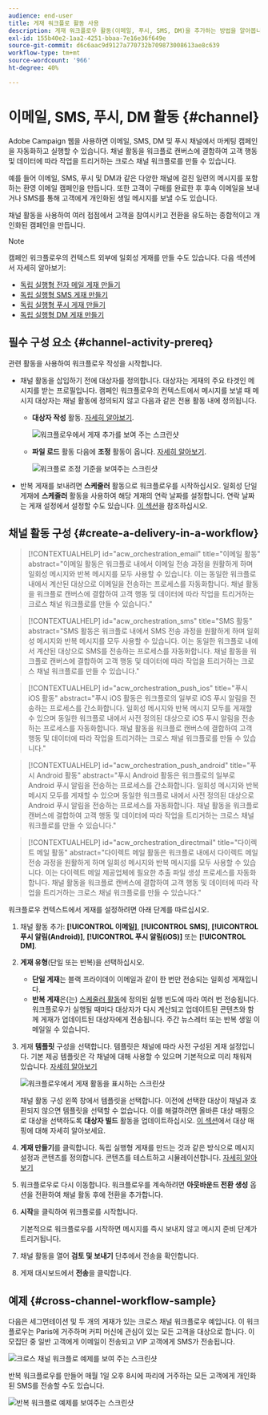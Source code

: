 ```yaml
---
audience: end-user
title: 게재 워크플로 활동 사용
description: 게재 워크플로우 활동(이메일, 푸시, SMS, DM)을 추가하는 방법을 알아봅니다
exl-id: 155b40e2-1aa2-4251-bbaa-7e16e36f649e
source-git-commit: d6c6aac9d9127a770732b709873008613ae8c639
workflow-type: tm+mt
source-wordcount: '966'
ht-degree: 40%

---
```


# 이메일, SMS, 푸시, DM 활동 {#channel}

Adobe Campaign 웹을 사용하면 이메일, SMS, DM 및 푸시 채널에서 마케팅 캠페인을 자동화하고 실행할 수 있습니다. 채널 활동을 워크플로 캔버스에 결합하여 고객 행동 및 데이터에 따라 작업을 트리거하는 크로스 채널 워크플로를 만들 수 있습니다.

예를 들어 이메일, SMS, 푸시 및 DM과 같은 다양한 채널에 걸친 일련의 메시지를 포함하는 환영 이메일 캠페인을 만듭니다. 또한 고객이 구매를 완료한 후 후속 이메일을 보내거나 SMS를 통해 고객에게 개인화된 생일 메시지를 보낼 수도 있습니다.

채널 활동을 사용하여 여러 접점에서 고객을 참여시키고 전환을 유도하는 종합적이고 개인화된 캠페인을 만듭니다.

>[!NOTE]
>
>캠페인 워크플로우의 컨텍스트 외부에 일회성 게재를 만들 수도 있습니다. 다음 섹션에서 자세히 알아보기:
>* [독립 실행형 전자 메일 게재 만들기](../../email/create-email.md)
>* [독립 실행형 SMS 게재 만들기](../../sms/create-sms.md)
>* [독립 실행형 푸시 게재 만들기](../../push/create-push.md)
>* [독립 실행형 DM 게재 만들기](../../direct-mail/create-direct-mail.md)

## 필수 구성 요소 {#channel-activity-prereq}

관련 활동을 사용하여 워크플로우 작성을 시작합니다.

* 채널 활동을 삽입하기 전에 대상자를 정의합니다. 대상자는 게재의 주요 타겟인 메시지를 받는 프로필입니다. 캠페인 워크플로우의 컨텍스트에서 메시지를 보낼 때 메시지 대상자는 채널 활동에 정의되지 않고 다음과 같은 전용 활동 내에 정의됩니다.

   * **대상자 작성** 활동. [자세히 알아보기](build-audience.md).

     ![워크플로우에서 게재 추가를 보여 주는 스크린샷](../../msg/assets/add-delivery-in-wf.png)

   * **파일 로드** 활동 다음에 **조정** 활동이 옵니다. [자세히 알아보기](load-file.md).

     ![워크플로 조정 기준을 보여주는 스크린샷](../assets/workflow-reconciliation-criteria.png)

* 반복 게재를 보내려면 **스케줄러** 활동으로 워크플로우를 시작하십시오. 일회성 단일 게재에 **스케줄러** 활동을 사용하여 해당 게재의 연락 날짜를 설정합니다. 연락 날짜는 게재 설정에서 설정할 수도 있습니다. [이 섹션](scheduler.md)을 참조하십시오.

## 채널 활동 구성 {#create-a-delivery-in-a-workflow}

>[!CONTEXTUALHELP]
>id="acw_orchestration_email"
>title="이메일 활동"
>abstract="이메일 활동은 워크플로 내에서 이메일 전송 과정을 원활하게 하며 일회성 메시지와 반복 메시지를 모두 사용할 수 있습니다. 이는 동일한 워크플로 내에서 계산된 대상으로 이메일을 전송하는 프로세스를 자동화합니다. 채널 활동을 워크플로 캔버스에 결합하여 고객 행동 및 데이터에 따라 작업을 트리거하는 크로스 채널 워크플로를 만들 수 있습니다."

>[!CONTEXTUALHELP]
>id="acw_orchestration_sms"
>title="SMS 활동"
>abstract="SMS 활동은 워크플로 내에서 SMS 전송 과정을 원활하게 하며 일회성 메시지와 반복 메시지를 모두 사용할 수 있습니다. 이는 동일한 워크플로 내에서 계산된 대상으로 SMS를 전송하는 프로세스를 자동화합니다. 채널 활동을 워크플로 캔버스에 결합하여 고객 행동 및 데이터에 따라 작업을 트리거하는 크로스 채널 워크플로를 만들 수 있습니다."

>[!CONTEXTUALHELP]
>id="acw_orchestration_push_ios"
>title="푸시 iOS 활동"
>abstract="푸시 iOS 활동은 워크플로의 일부로 iOS 푸시 알림을 전송하는 프로세스를 간소화합니다. 일회성 메시지와 반복 메시지 모두를 게재할 수 있으며 동일한 워크플로 내에서 사전 정의된 대상으로 iOS 푸시 알림을 전송하는 프로세스를 자동화합니다. 채널 활동을 워크플로 캔버스에 결합하여 고객 행동 및 데이터에 따라 작업을 트리거하는 크로스 채널 워크플로를 만들 수 있습니다."

>[!CONTEXTUALHELP]
>id="acw_orchestration_push_android"
>title="푸시 Android 활동"
>abstract="푸시 Android 활동은 워크플로의 일부로 Android 푸시 알림을 전송하는 프로세스를 간소화합니다. 일회성 메시지와 반복 메시지 모두를 게재할 수 있으며 동일한 워크플로 내에서 사전 정의된 대상으로 Android 푸시 알림을 전송하는 프로세스를 자동화합니다. 채널 활동을 워크플로 캔버스에 결합하여 고객 행동 및 데이터에 따라 작업을 트리거하는 크로스 채널 워크플로를 만들 수 있습니다."

>[!CONTEXTUALHELP]
>id="acw_orchestration_directmail"
>title="다이렉트 메일 활동"
>abstract="다이렉트 메일 활동은 워크플로 내에서 다이렉트 메일 전송 과정을 원활하게 하며 일회성 메시지와 반복 메시지를 모두 사용할 수 있습니다. 이는 다이렉트 메일 제공업체에 필요한 추출 파일 생성 프로세스를 자동화합니다. 채널 활동을 워크플로 캔버스에 결합하여 고객 행동 및 데이터에 따라 작업을 트리거하는 크로스 채널 워크플로를 만들 수 있습니다."

워크플로우 컨텍스트에서 게재를 설정하려면 아래 단계를 따르십시오.

1. 채널 활동 추가: **[!UICONTROL 이메일]**, **[!UICONTROL SMS]**, **[!UICONTROL 푸시 알림(Android)]**, **[!UICONTROL 푸시 알림(iOS)]** 또는 **[!UICONTROL DM]**.

1. **게재 유형**(단일 또는 반복)을 선택하십시오.

   * **단일 게재**&#x200B;는 블랙 프라이데이 이메일과 같이 한 번만 전송되는 일회성 게재입니다.
   * **반복 게재**&#x200B;은(는) [스케줄러 활동](scheduler.md)에 정의된 실행 빈도에 따라 여러 번 전송됩니다. 워크플로우가 실행될 때마다 대상자가 다시 계산되고 업데이트된 콘텐츠와 함께 게재가 업데이트된 대상자에게 전송됩니다. 주간 뉴스레터 또는 반복 생일 이메일일 수 있습니다.

1. 게재 **템플릿** 구성을 선택합니다. 템플릿은 채널에 따라 사전 구성된 게재 설정입니다. 기본 제공 템플릿은 각 채널에 대해 사용할 수 있으며 기본적으로 미리 채워져 있습니다. [자세히 알아보기](../../msg/delivery-template.md)

   ![워크플로우에서 게재 활동을 표시하는 스크린샷](../assets/delivery-activity-in-wf.png)

   채널 활동 구성 왼쪽 창에서 템플릿을 선택합니다. 이전에 선택한 대상이 채널과 호환되지 않으면 템플릿을 선택할 수 없습니다. 이를 해결하려면 올바른 대상 매핑으로 대상을 선택하도록 **대상자 빌드** 활동을 업데이트하십시오. [이 섹션](../../audience/targeting-dimensions.md)에서 대상 매핑에 대해 자세히 알아보세요.

1. **게재 만들기**&#x200B;를 클릭합니다. 독립 실행형 게재를 만드는 것과 같은 방식으로 메시지 설정과 콘텐츠를 정의합니다. 콘텐츠를 테스트하고 시뮬레이션합니다. [자세히 알아보기](../../msg/gs-messages.md)

1. 워크플로우로 다시 이동합니다. 워크플로우를 계속하려면 **아웃바운드 전환 생성** 옵션을 전환하여 채널 활동 후에 전환을 추가합니다.

1. **시작**&#x200B;을 클릭하여 워크플로를 시작합니다.

   기본적으로 워크플로우를 시작하면 메시지를 즉시 보내지 않고 메시지 준비 단계가 트리거됩니다.

1. 채널 활동을 열어 **검토 및 보내기** 단추에서 전송을 확인합니다.

1. 게재 대시보드에서 **전송**&#x200B;을 클릭합니다.

## 예제 {#cross-channel-workflow-sample}

다음은 세그먼테이션 및 두 개의 게재가 있는 크로스 채널 워크플로우 예입니다. 이 워크플로우는 Paris에 거주하며 커피 머신에 관심이 있는 모든 고객을 대상으로 합니다. 이 모집단 중 일반 고객에게 이메일이 전송되고 VIP 고객에게 SMS가 전송됩니다.

![크로스 채널 워크플로 예제를 보여 주는 스크린샷](../assets/workflow-channel-example.png)

반복 워크플로우를 만들어 매월 1일 오후 8시에 파리에 거주하는 모든 고객에게 개인화된 SMS를 전송할 수도 있습니다.

![반복 워크플로 예제를 보여주는 스크린샷](../assets/workflow-channel-example2.png)

<!--
description, which use case you can perform (common other activities that you can link before or after the activity)

how to add and configure the activity

example of a configured activity within a workflow
The Email delivery activity allows you to configure the sending of an email in a workflow. 
-->

<!-- Scheduled emails available?

This can be a single send email and sent just once, or it can be a recurring email.
* Single send emails are standard emails, sent once.
* Recurring emails allow you to send the same email multiple times to different targets over a defined period. You can aggregate the deliveries per period in order to get reports that correspond to your needs.

When linked to a scheduler, you can define recurring emails.
Email recipients are defined upstream of the activity in the same workflow, via an Audience targeting activity.

-->

<!--The message preparation is triggered according to the workflow execution parameters. From the message dashboard, you can select whether to request or not a manual confirmation to send the message (required by default). You can start the workflow manually or place a scheduler activity in the workflow to automate execution.-->